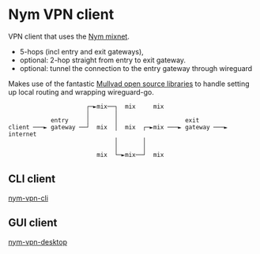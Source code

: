 # Nym VPN client

VPN client that uses the [Nym mixnet](https://nymtech.net). 

- 5-hops (incl entry and exit gateways), 
- optional: 2-hop straight from entry to exit gateway.
- optional: tunnel the connection to the entry gateway through wireguard

Makes use of the fantastic [Mullvad open source libraries](https://github.com/mullvad/mullvadvpn-app/) to handle setting up local routing and wrapping wireguard-go.

```
                      ┌─►mix──┐  mix     mix
                      │       │
            entry     │       │                   exit
client ───► gateway ──┘  mix  │  mix  ┌─►mix ───► gateway ───► internet
                              │       │
                              │       │
                         mix  └─►mix──┘  mix
```

## CLI client

[nym-vpn-cli](nym-vpn-core/nym-vpn-cli/README.md)

## GUI client

[nym-vpn-desktop](nym-vpn-desktop/README.md)
